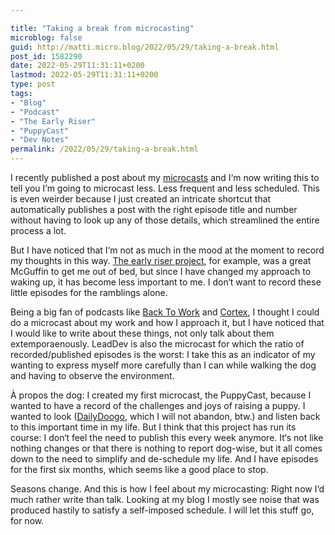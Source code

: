 ```yaml
---

title: "Taking a break from microcasting"
microblog: false
guid: http://matti.micro.blog/2022/05/29/taking-a-break.html
post_id: 1582290
date: 2022-05-29T11:31:11+0200
lastmod: 2022-05-29T11:31:11+0200
type: post
tags:
- "Blog"
- "Podcast"
- "The Early Riser"
- "PuppyCast"
- "Dev Notes"
permalink: /2022/05/29/taking-a-break.html
---
```

<p>I recently published a post about my <a href="https://blog.martin-haehnel.de/2022/05/15/my-microcasts.html">microcasts</a> and I‘m now writing this to tell you I’m going to microcast less. Less frequent and less scheduled. This is even weirder because I just created an intricate shortcut that automatically publishes a post with the right episode title and number without having to look up any of those details, which streamlined the entire process a lot.</p>

<p>But I have noticed that I‘m not as much in the mood at the moment to record my thoughts in this way. <a href="https://blog.martin-haehnel.de/categories/the-early-riser/">The early riser project</a>, for example, was a great McGuffin to get me out of bed, but since I have changed my approach to waking up, it has become less important to me. I don‘t want to record these little episodes for the ramblings alone.</p>

<p>Being a big fan of podcasts like <a href="https://www.backtowork.limo">Back To Work</a> and <a href="https://www.relay.fm/cortex">Cortex</a>, I thought I could do a microcast about my work and how I approach it, but I have noticed that I would like to write about these things, not only talk about them extemporaenously. LeadDev is also the microcast for which the ratio of recorded/published episodes is the worst: I take this as an indicator of my wanting to express myself more carefully than I can while walking the dog and having to observe the environment.</p>

<p>À propos the dog: I created my first microcast, the PuppyCast, because I wanted to have a record of the challenges and joys of raising a puppy. I wanted to look (<a href="https://blog.martin-haehnel.de/categories/dailydogo/">DailyDoogo</a>, which I will not abandon, btw.) and listen back to this important time in my life. But I think that this project has run its course: I don‘t feel the need to publish this every week anymore. It‘s not like nothing changes or that there is nothing to report dog-wise, but it all comes down to the need to simplify and de-schedule my life. And I have episodes for the first six months, which seems like a good place to stop.</p>

<p>Seasons change. And this is how I feel about my microcasting: Right now I‘d much rather write than talk. Looking at my blog I mostly see noise that was produced hastily to satisfy a self-imposed schedule. I will let this stuff go, for now.</p>
